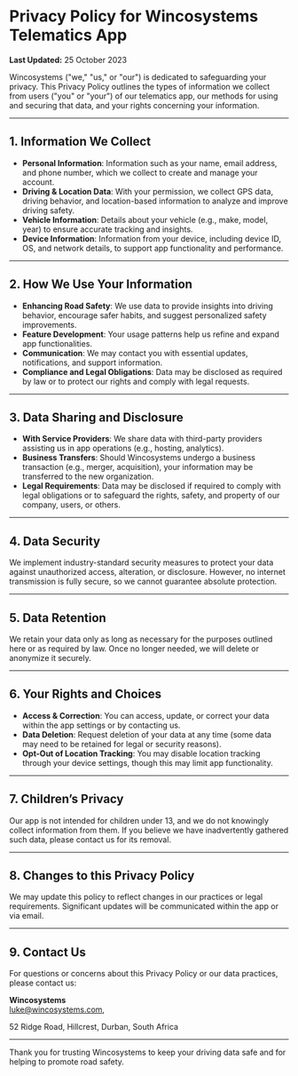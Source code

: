 # Privacy Policy for Wincosystems Telematics App

**Last Updated:** 25 October 2023

Wincosystems ("we," "us," or "our") is dedicated to safeguarding your privacy. This Privacy Policy outlines the types of information we collect from users ("you" or "your") of our telematics app, our methods for using and securing that data, and your rights concerning your information.

---

## 1. Information We Collect
- **Personal Information**: Information such as your name, email address, and phone number, which we collect to create and manage your account.
- **Driving & Location Data**: With your permission, we collect GPS data, driving behavior, and location-based information to analyze and improve driving safety.
- **Vehicle Information**: Details about your vehicle (e.g., make, model, year) to ensure accurate tracking and insights.
- **Device Information**: Information from your device, including device ID, OS, and network details, to support app functionality and performance.

---

## 2. How We Use Your Information
- **Enhancing Road Safety**: We use data to provide insights into driving behavior, encourage safer habits, and suggest personalized safety improvements.
- **Feature Development**: Your usage patterns help us refine and expand app functionalities.
- **Communication**: We may contact you with essential updates, notifications, and support information.
- **Compliance and Legal Obligations**: Data may be disclosed as required by law or to protect our rights and comply with legal requests.

---

## 3. Data Sharing and Disclosure
- **With Service Providers**: We share data with third-party providers assisting us in app operations (e.g., hosting, analytics).
- **Business Transfers**: Should Wincosystems undergo a business transaction (e.g., merger, acquisition), your information may be transferred to the new organization.
- **Legal Requirements**: Data may be disclosed if required to comply with legal obligations or to safeguard the rights, safety, and property of our company, users, or others.

---

## 4. Data Security
We implement industry-standard security measures to protect your data against unauthorized access, alteration, or disclosure. However, no internet transmission is fully secure, so we cannot guarantee absolute protection.

---

## 5. Data Retention
We retain your data only as long as necessary for the purposes outlined here or as required by law. Once no longer needed, we will delete or anonymize it securely.

---

## 6. Your Rights and Choices
- **Access & Correction**: You can access, update, or correct your data within the app settings or by contacting us.
- **Data Deletion**: Request deletion of your data at any time (some data may need to be retained for legal or security reasons).
- **Opt-Out of Location Tracking**: You may disable location tracking through your device settings, though this may limit app functionality.

---

## 7. Children’s Privacy
Our app is not intended for children under 13, and we do not knowingly collect information from them. If you believe we have inadvertently gathered such data, please contact us for its removal.

---

## 8. Changes to this Privacy Policy
We may update this policy to reflect changes in our practices or legal requirements. Significant updates will be communicated within the app or via email.

---

## 9. Contact Us

For questions or concerns about this Privacy Policy or our data practices, please contact us:

**Wincosystems**  
luke@wincosystems.com,

52 Ridge Road, Hillcrest, Durban,
South Africa

---

Thank you for trusting Wincosystems to keep your driving data safe and for helping to promote road safety.
